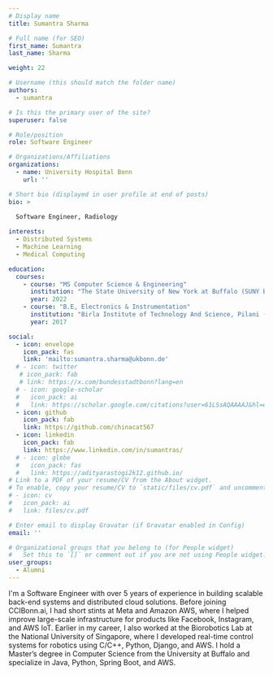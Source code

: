 ```yaml
---
# Display name
title: Sumantra Sharma

# Full name (for SEO)
first_name: Sumantra
last_name: Sharma

weight: 22

# Username (this should match the folder name)
authors:
  - sumantra

# Is this the primary user of the site?
superuser: false

# Role/position
role: Software Engineer

# Organizations/Affiliations
organizations:
  - name: University Hospital Bonn
    url: ''

# Short bio (displayed in user profile at end of posts)
bio: >
  
  Software Engineer, Radiology 

interests:
  - Distributed Systems
  - Machine Learning 
  - Medical Computing

education:
  courses:
    - course: "MS Computer Science & Engineering"
      institution: "The State University of New York at Buffalo (SUNY Buffalo)"
      year: 2022
    - course: "B.E, Electronics & Instrumentation"
      institution: "Birla Institute of Technology And Science, Pilani (BITS Pilani)"
      year: 2017

social:
  - icon: envelope
    icon_pack: fas
    link: 'mailto:sumantra.sharma@ukbonn.de'
  # - icon: twitter
   # icon_pack: fab
   # link: https://x.com/bundesstadtbonn?lang=en
  # - icon: google-scholar
  #   icon_pack: ai
  #   link: https://scholar.google.com/citations?user=61LSsAQAAAAJ&hl=en
  - icon: github
    icon_pack: fab
    link: https://github.com/chinacat567
  - icon: linkedin
    icon_pack: fab
    link: https://www.linkedin.com/in/sumantras/
  # - icon: globe
  #   icon_pack: fas
  #   link: https://adityarastogi2k12.github.io/
# Link to a PDF of your resume/CV from the About widget.
# To enable, copy your resume/CV to `static/files/cv.pdf` and uncomment the lines below.
# - icon: cv
#   icon_pack: ai
#   link: files/cv.pdf

# Enter email to display Gravatar (if Gravatar enabled in Config)
email: ''

# Organizational groups that you belong to (for People widget)
#   Set this to `[]` or comment out if you are not using People widget.
user_groups:
  - Alumni
---
```


I'm a Software Engineer with over 5 years of experience in building scalable back-end systems and distributed cloud solutions. Before joining CCIBonn.ai, I had short stints at Meta and Amazon AWS, where I helped improve large-scale infrastructure for products like Facebook, Instagram, and AWS IoT. Earlier in my career, I also worked at the Biorobotics Lab at the National University of Singapore, where I developed real-time control systems for robotics using C/C++, Python, Django, and AWS. I hold a Master’s degree in Computer Science from the University at Buffalo and specialize in Java, Python, Spring Boot, and AWS.
